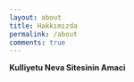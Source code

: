 ```yaml
---
layout: about
title: Hakkımızda
permalink: /about
comments: true
---
```

**Kulliyetu Neva Sitesinin Amaci**